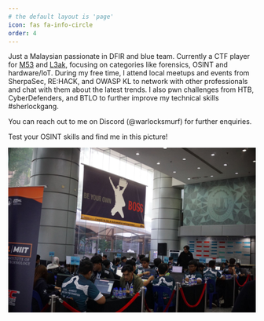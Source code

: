 ```yaml
---
# the default layout is 'page'
icon: fas fa-info-circle
order: 4
---
```


Just a Malaysian passionate in DFIR and blue team. Currently a CTF player for [M53](https://twitter.com/M53CTF) and [L3ak](https://twitter.com/l3akctf), focusing on categories like forensics, OSINT and hardware/IoT. During my free time, I attend local meetups and events from SherpaSec, RE:HACK, and OWASP KL to network with other professionals and chat with them about the latest trends. I also pwn challenges from HTB, CyberDefenders, and BTLO to further improve my technical skills #sherlockgang.

You can reach out to me on Discord (@warlocksmurf) for further enquiries.

Test your OSINT skills and find me in this picture!

![GOH](/assets/img/GOHBackground.jpg)

